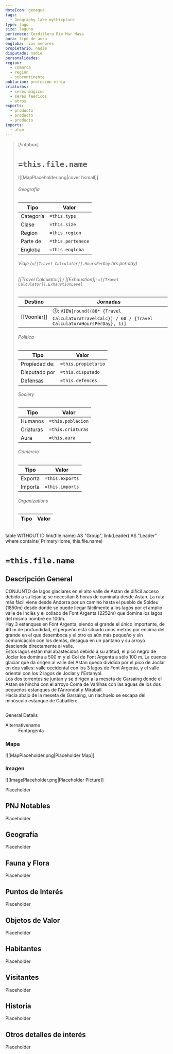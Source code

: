 ```yaml
---
NoteIcon: geoagua
tags:
  - Geography lake mythicplace
type: lago
size: laguna
pertenece: Cordillera Río Mar Masa 
aura: tipo de aura
engloba: rios menores
propietario: nadie
disputado: nadie
personalidades: 
region:
  - comarca 
  - region
  - subcontinente
poblacion: profesión etnia
criaturas:
  - seres mágicos
  - seres feéricos
  - otros
exports:
  - producto
  - producto
  - producto
imports:
  - algo
---
```



> [!infobox]
> # `=this.file.name`
> ![[MapPlaceholder.png|cover hsmall]]
> ###### Geografía
> Tipo |  Valor |
> ---|---|
> Categoría | `=this.type` |
> Clase | `=this.size` |
> Region | `=this.region` |
> Parte de | `=this.pertenece` |
> Engloba | `=this.engloba`|
> ###### Viaje (`=[[Travel Calculator]].HoursPerDay` hrs per day)
> ###### [[Travel Calculator]]  / [[Exhaustion]]:  `=[[Travel Calculator]].ExhaustionLevel`
> Destino |  Jornadas  |
> ---|---|
> [[Voonlar]] | 🕓: `VIEW[round((88* {Travel Calculator#TravelCalc}) / 60 / {Travel Calculator#HoursPerDay}, 1)]`      |
> ###### Politica
> Tipo |  Valor |
> ---|---|
> Propiedad de: | `=this.propietario` |
> Disputado por | `=this.disputado` |
> Defensas | `=this.defences` |
> ###### Society
> Tipo |  Valor |
> ---|---|
> Humanos | `=this.poblacion` |
> Criaturas | `=this.criaturas` |
> Aura | `=this.aura`  |
> ###### Comercio
> Tipo |  Valor |
> ---|---|
> Exporta | `=this.exports` |
> Importa | `=this.imports` |
> ###### Organizations
> Tipo |  Valor |
> ---|---|
> ```dataview
table WITHOUT ID link(file.name) AS "Group", link(Leader) AS "Leader"
where contains( PrimaryHome, this.file.name)


# `=this.file.name`
## Descripción General
 <section class="wa-section main-content"><p><span class="dropcap">C</span>ONJUNTO de lagos glaciares en el alto valle de Astan de difícil acceso debido a su lejanía; se necesitan 8 horas de caminata desde <span data-article-privacy="private" data-article-id="4481ecdc-20f0-4295-a9e4-38a38a636341" data-template-type="settlement" class="private-article article-unlinked entity-link wa-link">Astan</span>.
La ruta más fácil viene desde Andorra por un camino hasta el pueblo de Soldeu (1850m) desde donde se puede llegar fácilmente a los lagos por el amplio valle de Inclès y el collado de Font Argenta (2252m) que domina los lagos del mismo nombre en 100m.
<br />
Hay 3 estanques en Font Argenta, siendo el grande el único importante, de 40 m de profundidad, el pequeño está situado unos metros por encima del grande en el que desemboca y el otro es aún más pequeño y sin comunicación con los demás, desagua en un pantano y su arroyo desciende directamente al valle.
<br />
Estos lagos están mal abastecidos debido a su altitud, el pico negro de Joclar los domina a 500 m y el Col de Font Argenta a sólo 100 m.
La cuenca glaciar que da origen al valle del Astan queda dividida por el pico de Joclar en dos valles: valle occidental con los 3 lagos de Font Argenta, y el valle oriental con los 2 lagos de Joclar y l'Estanyol.
<br />
Los dos torrentes se juntan y se dirigen a la meseta de Garsaing donde el Astan se hincha con el arroyo Coma de Varilhas con las aguas de los dos pequeños estanques de l'Anrondat y Miraball.
<br />
Hacia abajo de la meseta de Garsaing, un riachuelo se escapa del minúsculo estanque de Cabaillère.
</p><div id="c265b5aa44a80e0897f37caac6965674" class="visibility-toggler image-thumb-container user-css-image-thumbnail position-relative padding-10 "><img src="https://worldanvil.com/uploads/images/cff48fe1bd77e366787657285eff0b0b.jpeg" alt title="etang-de-fontargente.jpeg" /></div><p></p></section>  <section data-section-id="sidebarcontent" class="wa-section public"><dl><dt>General Details</dt><dd><div id="dfc03b3c8445fe4cacab680387ab6e8a" class="visibility-toggler image-thumb-container user-css-image-thumbnail position-relative padding-10 "><img src="https://worldanvil.com/uploads/images/7f3514b39c0c7fe55945a74078ec9f17.jpeg" alt title="Etangs-de-Fontargente.jpeg" /></div></dd></dl></section><section data-section-id="alternativename" class="wa-section public"><dl><dt>Alternativename</dt><dd>Fontargenta</dd></dl></section>   

### Mapa
![[MapPlaceholder.png|Placeholder Map]]

### Imagen
![[ImagePlaceholder.png|Placeholder Picture]]

Placeholder

## PNJ Notables
Placeholder

## Geografía
Placeholder

## Fauna y Flora
Placeholder

## Puntos de Interés
Placeholder

## Objetos de Valor
Placeholder

## Habitantes
Placeholder

## Visitantes
Placeholder

## Historia
Placeholder

## Otros detalles de interés
Placeholder

